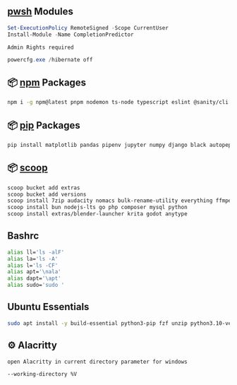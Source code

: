 

## [pwsh](https://learn.microsoft.com/en-us/powershell/scripting/install/installing-powershell-on-windows?view=powershell-7.3#winget) Modules

```ps1
Set-ExecutionPolicy RemoteSigned -Scope CurrentUser
Install-Module -Name CompletionPredictor
```
`Admin Rights required`
```ps1
powercfg.exe /hibernate off
```

## 📦 [npm](https://www.npmjs.com/) Packages

```bash
npm i -g npm@latest pnpm nodemon ts-node typescript eslint @sanity/cli neovim prettier bash-language-server dockerfile-language-server-nodejs vscode-langservers-extracted typescript-language-server tree-sitter-cli svelte-language-server
```
## 📦 [pip](https://pypi.org/) Packages
```bash
pip install matplotlib pandas pipenv jupyter numpy django black autopep8 jedi pynvim python-lsp-server scikit-learn seaborn requests pillow gdtoolkit
```

## 📦 [scoop](https://scoop.sh/)

```bash
scoop bucket add extras
scoop bucket add versions
scoop install 7zip audacity nomacs bulk-rename-utility everything ffmpeg naps2 obs-studio pureref starship xnconvert extras/okular 
scoop install bun nodejs-lts go php composer mysql python
scoop install extras/blender-launcher krita godot anytype
```

## Bashrc
```bash
alias ll='ls -alF'
alias la='ls -A'
alias l='ls -CF'
alias apt='\nala'
alias dapt='\apt'
alias sudo='sudo '
```
## Ubuntu Essentials
```bash
sudo apt install -y build-essential python3-pip fzf unzip python3.10-venv
```

## ⚙ Alacritty
`open Alacritty in current directory parameter for windows`
```bash
--working-directory %V
```

